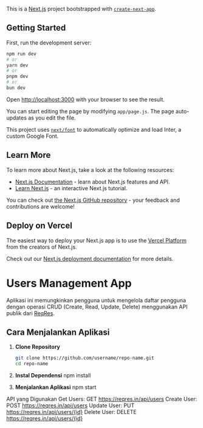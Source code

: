 This is a [Next.js](https://nextjs.org/) project bootstrapped with [`create-next-app`](https://github.com/vercel/next.js/tree/canary/packages/create-next-app).

## Getting Started

First, run the development server:

```bash
npm run dev
# or
yarn dev
# or
pnpm dev
# or
bun dev
```

Open [http://localhost:3000](http://localhost:3000) with your browser to see the result.

You can start editing the page by modifying `app/page.js`. The page auto-updates as you edit the file.

This project uses [`next/font`](https://nextjs.org/docs/basic-features/font-optimization) to automatically optimize and load Inter, a custom Google Font.

## Learn More

To learn more about Next.js, take a look at the following resources:

- [Next.js Documentation](https://nextjs.org/docs) - learn about Next.js features and API.
- [Learn Next.js](https://nextjs.org/learn) - an interactive Next.js tutorial.

You can check out [the Next.js GitHub repository](https://github.com/vercel/next.js/) - your feedback and contributions are welcome!

## Deploy on Vercel

The easiest way to deploy your Next.js app is to use the [Vercel Platform](https://vercel.com/new?utm_medium=default-template&filter=next.js&utm_source=create-next-app&utm_campaign=create-next-app-readme) from the creators of Next.js.

Check out our [Next.js deployment documentation](https://nextjs.org/docs/deployment) for more details.

# Users Management App

Aplikasi ini memungkinkan pengguna untuk mengelola daftar pengguna dengan operasi CRUD (Create, Read, Update, Delete) menggunakan API publik dari [ReqRes](https://reqres.in/). 

## Cara Menjalankan Aplikasi

1. **Clone Repository**
   ```bash
   git clone https://github.com/username/repo-name.git
   cd repo-name

2. **Instal Dependensi**
    npm install

3. **Menjalankan Aplikasi**
    npm start

API yang Digunakan
    Get Users: GET https://reqres.in/api/users
    Create User: POST https://reqres.in/api/users
    Update User: PUT https://reqres.in/api/users/{id}
    Delete User: DELETE https://reqres.in/api/users/{id}

